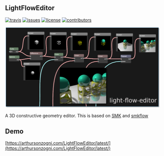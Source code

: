LightFlowEditor
---------------
[![travis][badge.travis]][travis]
[![issues][badge.issues]][issues]
[![license][badge.license]][license]
[![contributors][badge.contributors]][contributors]

[badge.travis]: https://img.shields.io/travis/com/arthursonzogni/light-flow-editor?logo=travis
[badge.issues]: https://img.shields.io/github/issues-raw/arthursonzogni/light-flow-editor
[badge.license]: https://img.shields.io/github/license/arthursonzogni/light-flow-editor?color=black
[badge.contributors]: https://img.shields.io/github/contributors/arthursonzogni/light-flow-editor?color=blue

[travis]: https://travis-ci.com/ArthurSonzogni/light-flow-editor
[issues]: https://github.com/ArthurSonzogni/light-flow-editor/issues
[license]: http://opensource.org/licenses/MIT
[contributors]: https://github.com/ArthurSonzogni/light-flow-editor/graphs/contributors

![header](./other/header.png)

A 3D constructive geometry editor.
This is based on [SMK](https://github.com/ArthurSonzogni/smk) and [smkflow](https://github.com/ArthurSonzogni/smkflow)

Demo
----

[https://arthursonzogni.com/LightFlowEditor/latest/](https://arthursonzogni.com/LightFlowEditor/latest/)

